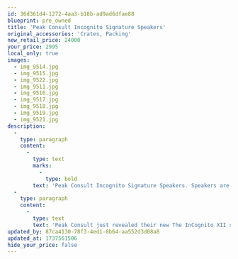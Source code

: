 ```yaml
---
id: 36d361d4-1272-4aa3-b18b-ad9ad6dfae88
blueprint: pre_owned
title: 'Peak Consult Incognito Signature Speakers'
original_accessories: 'Crates, Packing'
new_retail_price: 24000
your_price: 2995
local_only: true
images:
  - img_9514.jpg
  - img_9515.jpg
  - img_9522.jpg
  - img_9511.jpg
  - img_9516.jpg
  - img_9517.jpg
  - img_9518.jpg
  - img_9519.jpg
  - img_9521.jpg
description:
  -
    type: paragraph
    content:
      -
        type: text
        marks:
          -
            type: bold
        text: 'Peak Consult Incognito Signature Speakers. Speakers are in good working condition and overall condition is very good, but with some chips in the lacquer finish on the top/side of each. Speakers sold as new for $24,000.00'
  -
    type: paragraph
    content:
      -
        type: text
        text: 'Peak Consult just revealed their new The InCognito XII speakers. This is 2-way ported design with X-over frequencies at 2.550 Hz, frequency range 30 – 30.000 Hz +/- 3 dB, sensitivity: 91 dB at 1 watt / 1m and dimensions (H x W x D): 108 x 30 x 38 cm. 72 kg.'
updated_by: 87ca4130-78f3-4ed1-8b64-aa552d3d08a8
updated_at: 1737561506
hide_your_price: false
---
```

